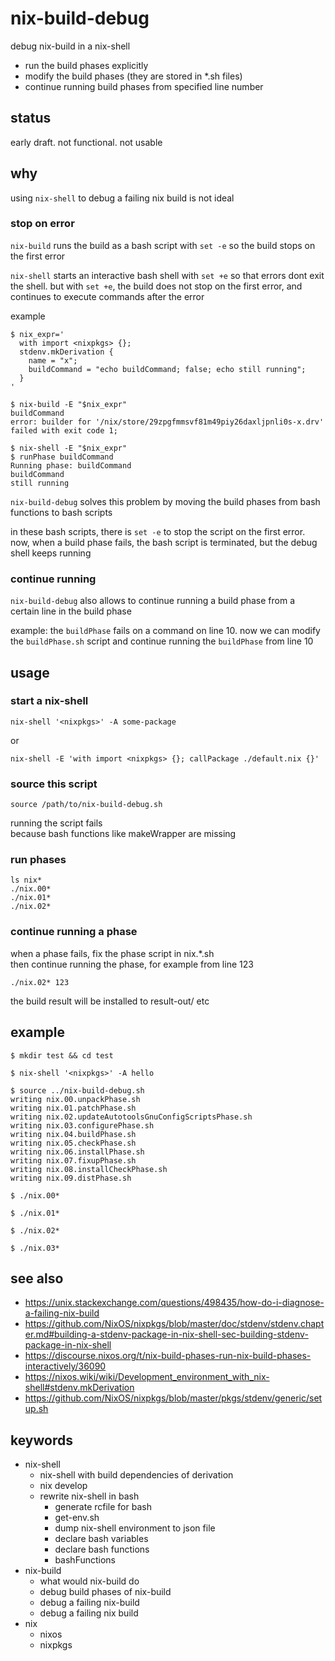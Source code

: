 # nix-build-debug

debug nix-build in a nix-shell

- run the build phases explicitly
- modify the build phases (they are stored in *.sh files)
- continue running build phases from specified line number



## status

early draft. not functional. not usable



## why

using `nix-shell` to debug a failing nix build is not ideal



### stop on error

`nix-build` runs the build as a bash script with `set -e`
so the build stops on the first error

`nix-shell` starts an interactive bash shell with `set +e`
so that errors dont exit the shell.
but with `set +e`, the build does not stop on the first error,
and continues to execute commands after the error

example

```console
$ nix_expr='
  with import <nixpkgs> {};
  stdenv.mkDerivation {
    name = "x";
    buildCommand = "echo buildCommand; false; echo still running";
  }
'

$ nix-build -E "$nix_expr"
buildCommand
error: builder for '/nix/store/29zpgfmmsvf81m49piy26daxljpnli0s-x.drv' failed with exit code 1;

$ nix-shell -E "$nix_expr"
$ runPhase buildCommand
Running phase: buildCommand
buildCommand
still running
```

`nix-build-debug` solves this problem
by moving the build phases from bash functions to bash scripts

in these bash scripts,
there is `set -e` to stop the script on the first error.
now, when a build phase fails, the bash script is terminated,
but the debug shell keeps running



### continue running

`nix-build-debug` also allows to
continue running a build phase from a certain line in the build phase

example:
the `buildPhase` fails on a command on line 10.
now we can modify the `buildPhase.sh` script
and continue running the `buildPhase` from line 10



## usage



### start a nix-shell

```
nix-shell '<nixpkgs>' -A some-package
```

or

```
nix-shell -E 'with import <nixpkgs> {}; callPackage ./default.nix {}'
```



### source this script

```
source /path/to/nix-build-debug.sh
```

running the script fails  
because bash functions like makeWrapper are missing



### run phases

```
ls nix*
./nix.00*
./nix.01*
./nix.02*
```



### continue running a phase

when a phase fails, fix the phase script in nix.*.sh  
then continue running the phase, for example from line 123

```
./nix.02* 123
```

the build result will be installed to result-out/ etc



## example

```
$ mkdir test && cd test

$ nix-shell '<nixpkgs>' -A hello

$ source ../nix-build-debug.sh
writing nix.00.unpackPhase.sh
writing nix.01.patchPhase.sh
writing nix.02.updateAutotoolsGnuConfigScriptsPhase.sh
writing nix.03.configurePhase.sh
writing nix.04.buildPhase.sh
writing nix.05.checkPhase.sh
writing nix.06.installPhase.sh
writing nix.07.fixupPhase.sh
writing nix.08.installCheckPhase.sh
writing nix.09.distPhase.sh

$ ./nix.00*

$ ./nix.01*

$ ./nix.02*

$ ./nix.03*
```



## see also

- https://unix.stackexchange.com/questions/498435/how-do-i-diagnose-a-failing-nix-build
- https://github.com/NixOS/nixpkgs/blob/master/doc/stdenv/stdenv.chapter.md#building-a-stdenv-package-in-nix-shell-sec-building-stdenv-package-in-nix-shell
- https://discourse.nixos.org/t/nix-build-phases-run-nix-build-phases-interactively/36090
- https://nixos.wiki/wiki/Development_environment_with_nix-shell#stdenv.mkDerivation
- https://github.com/NixOS/nixpkgs/blob/master/pkgs/stdenv/generic/setup.sh



## keywords

- nix-shell
  - nix-shell with build dependencies of derivation
  - nix develop
  - rewrite nix-shell in bash
    - generate rcfile for bash
    - get-env.sh
    - dump nix-shell environment to json file
    - declare bash variables
    - declare bash functions
    - bashFunctions
- nix-build
  - what would nix-build do
  - debug build phases of nix-build
  - debug a failing nix-build
  - debug a failing nix build
- nix
  - nixos
  - nixpkgs
